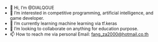- 👋 Hi, I’m @DIALQGUE
- 👀 I’m interested in competitive programming, artificial intelligence, and game developer.
- 🌱 I’m currently learning machine learning via tf.keras
- 💞️ I’m looking to collaborate on anything for education purpose.
- 📫 How to reach me via personal Email: fang_za2000@hotmail.co.th

<!---
DIALQGUE/DIALQGUE is a ✨ special ✨ repository because its `README.md` (this file) appears on your GitHub profile.
You can click the Preview link to take a look at your changes.
--->
